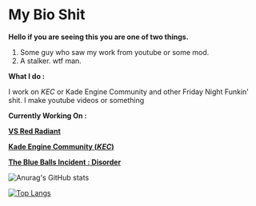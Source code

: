 # My Bio Shit

**Hello if you are seeing this you are one of two things.**

1. Some guy who saw my work from youtube or some mod.
2. A stalker. wtf man.


**What I do :**

I work on *KEC* or Kade Engine Community and other Friday Night Funkin' shit.
I make youtube videos or something


**Currently Working On :**

**[VS Red Radiant](https://gamebanana.com/wips/65868)**

**[Kade Engine Community (*KEC*)](https://github.com/TheRealJake12/Kade-Engine-Community.git)**

**[The Blue Balls Incident : Disorder](https://twitter.com/AhmedxRNMD_/status/1521490804237389825)**

![Anurag's GitHub stats](https://github-readme-stats.vercel.app/api?username=TheRealJake12&show_icons=true&theme=radical)

[![Top Langs](https://github-readme-stats.vercel.app/api/top-langs/?username=TheRealJake12&layout=compact)](https://github.com/anuraghazra/github-readme-stats)
